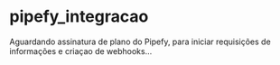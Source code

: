 # pipefy_integracao

Aguardando assinatura de plano do Pipefy, para iniciar requisições de informações e criaçao de webhooks...
